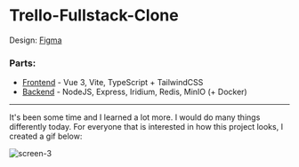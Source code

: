 # Trello-Fullstack-Clone

Design: [Figma](https://www.figma.com/file/UOqXCGxVb1fjY7pWUzvI8K/Thullo---Trello-Clone?node-id=0%3A1)

### Parts:

- [Frontend](./frontend) - Vue 3, Vite, TypeScript + TailwindCSS
- [Backend](./backend) - NodeJS, Express, Iridium, Redis, MinIO (+ Docker)

---

It's been some time and I learned a lot more. I would do many things differently today. For everyone that is interested in how this project looks, I created a gif below:

![screen-3](https://user-images.githubusercontent.com/44339309/235217913-2a0e3d20-1a97-4846-b2d1-bd4bec597bc5.gif)

